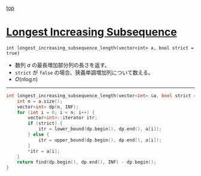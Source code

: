 [top](../README.md)

# [Longest Increasing Subsequence](./lis.cpp)

`int longest_increasing_subsequence_length(vector<int> a, bool strict = true)`
- 数列 $a$ の最長増加部分列の長さを返す。
- `strict` が `false` の場合、狭義単調増加列について数える。
- $O(n\log{n})$

---

```cpp
int longest_increasing_subsequence_length(vector<int> &a, bool strict = true) {
    int n = a.size();
    vector<int> dp(n, INF);
    for (int i = 0; i < n; i++) {
        vector<int>::iterator itr;
        if (strict) {
            itr = lower_bound(dp.begin(), dp.end(), a[i]);
        } else {
            itr = upper_bound(dp.begin(), dp.end(), a[i]);
        }
        *itr = a[i];
    }
    return find(dp.begin(), dp.end(), INF) - dp.begin();
}


```